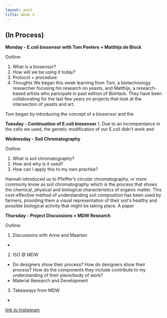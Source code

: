 ```yaml
---
layout: post
title: Week 5
---
```


## (In Process)


**Monday - E.coli biosensor with Tom Peeters + Matthijs de Block**

Outline:

1. What is a biosensor? 
2. How will we be using it today?
3. Protocol + procedure
4. Thoughts
We began this week learning from Tom, a biotechnology researcher focusing his research on yeasts, and Matthijs, a research-based artists who paricipate in past edition of BioHack. They have been collaborating for the last few years on projects that look at the intersection of yeasts and art. 

Tom began by introducing the concept of a biosensor and the



**Tuesday - Continuation of E.coli biosensor**
1. 
Due to an incompentance in the cells we used, the genetic modification of our E.coli didn't work and 


**Wednesday - Soil Chromatography**

Outline:
1. What is soil chromatography?
2. How and why is it used?
3. How can I apply this to my own practise?

Hannah introduced us to Pfeiffer’s circular chromatography, or more commonly know as soil chromatography which is the process that shows the chemical, physical and biological characterisitcs of organic matter. This cost-effective method of understanding soil composition has been used by farmers, providing them a visual representation of their soil's healthy and possible biological activity that might be taking place. A paper 



**Thursday - Project Discussions + MDW Research**

Outline:

1. Discussions with Anne and Maarten
- 
2. ISO @ MDW
- Do designers show their process? How do designers show their process? How do the components they include contribute to my understanding of their piece/body of work?
- Material Research and Development

3. Takeaways from MDW
- 



[link to Instagram ](https://www.instagram.com/carolina.minana/)